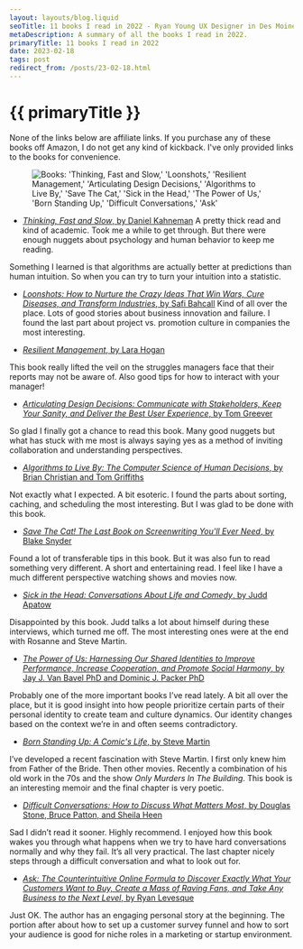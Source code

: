 ```yaml
---
layout: layouts/blog.liquid
seoTitle: 11 books I read in 2022 - Ryan Young UX Designer in Des Moines, Iowa
metaDescription: A summary of all the books I read in 2022.
primaryTitle: 11 books I read in 2022
date: 2023-02-18
tags: post
redirect_from: /posts/23-02-18.html
---
```


# {{ primaryTitle }}
None of the links below are affiliate links. If you purchase any of these books off Amazon, I do not get any kind of kickback. I've only provided links to the books for convenience.

<figure class="large spacing-top">
    <img class="border" src="{{'/images/blog/reading-list-2022.jpeg' | url }}" alt="Books: 'Thinking, Fast and Slow,' 'Loonshots,' 'Resilient Management,' 'Articulating Design Decisions,' 'Algorithms to Live By,' 'Save The Cat,' 'Sick in the Head,' 'The Power of Us,' 'Born Standing Up,' 'Difficult Conversations,' 'Ask'">
</figure>

- <a href="https://www.amazon.com/Thinking-Fast-Slow-Daniel-Kahneman/dp/0374533555/" target="_blank">*Thinking, Fast and Slow*, by Daniel Kahneman</a>
A pretty thick read and kind of academic. Took me a while to get through. But there were enough nuggets about psychology and human behavior to keep me reading.

Something I learned is that algorithms are actually better at predictions than human intuition. So when you can try to turn your intuition into a statistic.

- <a href="https://www.amazon.com/Loonshots-Nurture-Diseases-Transform-Industries/dp/1250185963/" target="_blank">*Loonshots: How to Nurture the Crazy Ideas That Win Wars, Cure Diseases, and Transform Industries*, by Safi Bahcall</a>
Kind of all over the place. Lots of good stories about business innovation and failure. I found the last part about project vs. promotion culture in companies the most interesting.

- <a href="https://abookapart.com/products/resilient-management" target="_blank">*Resilient Management*, by Lara Hogan</a>

This book really lifted the veil on the struggles managers face that their reports may not be aware of. Also good tips for how to interact with your manager!

- <a href="https://www.amazon.com/Articulating-Design-Decisions-Communicate-Stakeholders/dp/1492079227/" target="_blank">*Articulating Design Decisions: Communicate with Stakeholders, Keep Your Sanity, and Deliver the Best User Experience*, by Tom Greever</a>

So glad I finally got a chance to read this book. Many good nuggets but what has stuck with me most is always saying yes as a method of inviting collaboration and understanding perspectives.

- <a href="https://www.amazon.com/Algorithms-Live-Computer-Science-Decisions/dp/1250118360/" target="_blank">*Algorithms to Live By: The Computer Science of Human Decisions*, by Brian Christian and Tom Griffiths</a>

Not exactly what I expected. A bit esoteric. I found the parts about sorting, caching, and scheduling the most interesting. But I was glad to be done with this book.

- <a href="https://www.amazon.com/Save-Last-Book-Screenwriting-Youll/dp/1932907009/" target="_blank">*Save The Cat! The Last Book on Screenwriting You'll Ever Need*, by Blake Snyder</a>

Found a lot of transferable tips in this book. But it was also fun to read something very different. A short and entertaining read. I feel like I have a much different perspective watching shows and movies now.

- <a href="https://www.amazon.com/Sick-Head-Conversations-About-Comedy/dp/0812987284/" target="_blank">*Sick in the Head: Conversations About Life and Comedy*, by Judd Apatow</a>

Disappointed by this book. Judd talks a lot about himself during these interviews, which turned me off. The most interesting ones were at the end with Rosanne and Steve Martin.

- <a href="https://www.amazon.com/Power-Harnessing-Identities-Performance-Cooperation/dp/0316538418" target="_blank">*The Power of Us: Harnessing Our Shared Identities to Improve Performance, Increase Cooperation, and Promote Social Harmony*, by Jay J. Van Bavel PhD and Dominic J. Packer PhD</a>

Probably one of the more important books I’ve read lately. A bit all over the place, but it is good insight into how people prioritize certain parts of their personal identity to create team and culture dynamics. Our identity changes based on the context we’re in and often seems contradictory.

- <a href="https://www.amazon.com/Born-Standing-Up-Comics-Life/dp/1416553657/" target="_blank">*Born Standing Up: A Comic's Life*, by Steve Martin</a>

I’ve developed a recent fascination with Steve Martin. I first only knew him from Father of the Bride. Then other movies. Recently a combination of his old work in the 70s and the show *Only Murders In The Building*. This book is an interesting memoir and the final chapter is very poetic.

- <a href="https://www.amazon.com/Difficult-Conversations-Discuss-What-Matters/dp/0143118447" target="_blank">*Difficult Conversations: How to Discuss What Matters Most*, by Douglas Stone, Bruce Patton, and Sheila Heen</a>

Sad I didn’t read it sooner. Highly recommend. I enjoyed how this book wakes you through what happens when we try to have hard conversations normally and why they fail. It’s all very practical. The last chapter nicely steps through a difficult conversation and what to look out for.

- <a href="https://www.amazon.com/Ask-Counterintuitive-Discover-Customers-Business/dp/1939447720" target="_blank">*Ask: The Counterintuitive Online Formula to Discover Exactly What Your Customers Want to Buy, Create a Mass of Raving Fans, and Take Any Business to the Next Level*, by Ryan Levesque</a>

Just OK. The author has an engaging personal story at the beginning. The portion after about how to set up a customer survey funnel and how to sort your audience is good for niche roles in a marketing or startup environment.